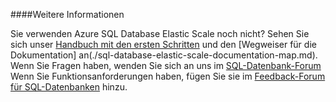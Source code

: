 ####Weitere Informationen

Sie verwenden Azure SQL Database Elastic Scale noch nicht? Sehen Sie sich unser [Handbuch mit den ersten Schritten](./sql-database-elastic-scale-get-started.md) und den [Wegweiser für die Dokumentation] an(./sql-database-elastic-scale-documentation-map.md).  Wenn Sie Fragen haben, wenden Sie sich an uns im [SQL-Datenbank-Forum](http://social.msdn.microsoft.com/forums/azure/en-US/home?forum=ssdsgetstarted) Wenn Sie Funktionsanforderungen haben, fügen Sie sie im [Feedback-Forum für SQL-Datenbanken](http://feedback.azure.com/forums/217321-sql-database) hinzu.
<!--HONumber=42-->
